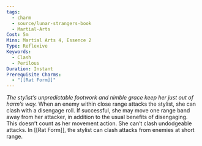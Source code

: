 ```yaml
---
tags:
  - charm
  - source/lunar-strangers-book
  - Martial-Arts
Cost: 5m
Mins: Martial Arts 4, Essence 2
Type: Reflexive
Keywords:
  - Clash
  - Perilous
Duration: Instant
Prerequisite Charms:
  - "[[Rat Form]]"
---
```

*The stylist’s unpredictable footwork and nimble grace keep her just out of harm’s way.*
When an enemy within close range attacks the stylist, she can clash with a disengage roll. If successful, she may move one range band away from her attacker, in addition to the usual benefits of disengaging. This doesn’t count as her movement action. She can’t clash undodgeable attacks.
In [[Rat Form]], the stylist can clash attacks from enemies at short range.